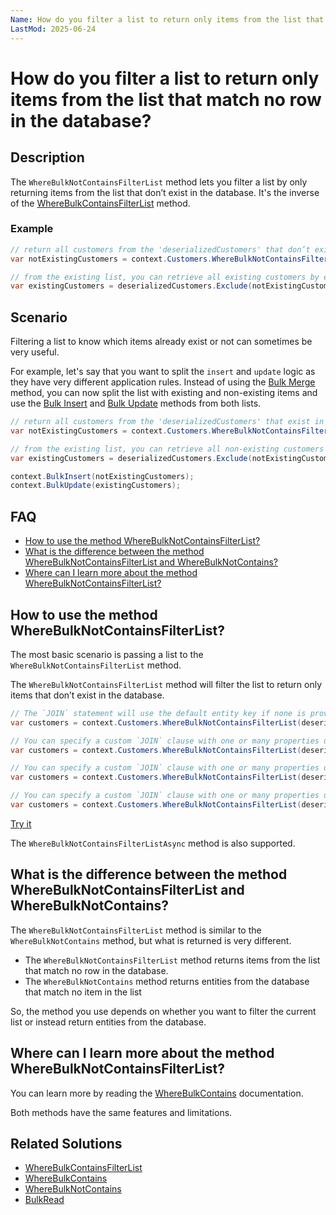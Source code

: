 ```yaml
---
Name: How do you filter a list to return only items from the list that match no row in the database?
LastMod: 2025-06-24
---
```


# How do you filter a list to return only items from the list that match no row in the database?

## Description

The `WhereBulkNotContainsFilterList` method lets you filter a list by only returning items from the list that don’t exist in the database. It's the inverse of the [WhereBulkContainsFilterList](/where-bulk-contains-filter-list) method.

### Example

```csharp
// return all customers from the 'deserializedCustomers' that don’t exist in the database
var notExistingCustomers = context.Customers.WhereBulkNotContainsFilterList(deserializedCustomers).ToList();

// from the existing list, you can retrieve all existing customers by excluding non-existing ones without fetching the database this time.
var existingCustomers = deserializedCustomers.Exclude(notExistingCustomers);
```

## Scenario

Filtering a list to know which items already exist or not can sometimes be very useful.

For example, let's say that you want to split the `insert` and `update` logic as they have very different application rules. Instead of using the [Bulk Merge](/bulk-merge) method, you can now split the list with existing and non-existing items and use the [Bulk Insert](/bulk-insert) and [Bulk Update](/bulk-update) methods from both lists.

```csharp
// return all customers from the 'deserializedCustomers' that exist in the database
var notExistingCustomers = context.Customers.WhereBulkNotContainsFilterList(deserializedCustomers).ToList();

// from the existing list, you can retrieve all non-existing customers by excluding them without fetching the database this time.
var existingCustomers = deserializedCustomers.Exclude(notExistingCustomers);

context.BulkInsert(notExistingCustomers);
context.BulkUpdate(existingCustomers);
```

## FAQ

- [How to use the method WhereBulkNotContainsFilterList?](#how-to-use-the-method-wherebulknotcontainsfilterlist)
- [What is the difference between the method WhereBulkNotContainsFilterList and WhereBulkNotContains?](#what-is-the-difference-between-the-method-wherebulknotcontainsfilterlist-and-wherebulknotcontains)
- [Where can I learn more about the method WhereBulkNotContainsFilterList?](#where-can-i-learn-more-about-the-method-wherebulknotcontainsfilterlist)

## How to use the method WhereBulkNotContainsFilterList?

The most basic scenario is passing a list to the `WhereBulkNotContainsFilterList` method.

The `WhereBulkNotContainsFilterList` method will filter the list to return only items that don’t exist in the database.

```csharp
// The `JOIN` statement will use the default entity key if none is provided (CustomerID)
var customers = context.Customers.WhereBulkNotContainsFilterList(deserializedCustomers);

// You can specify a custom `JOIN` clause with one or many properties using a `Lambda Expression`
var customers = context.Customers.WhereBulkNotContainsFilterList(deserializedCustomers, x => x.Code);

// You can specify a custom `JOIN` clause with one or many properties using a `List<string>`
var customers = context.Customers.WhereBulkNotContainsFilterList(deserializedCustomers, new List<string> { "Code" });

// You can specify a custom `JOIN` clause with one or many properties using a `params string[]`
var customers = context.Customers.WhereBulkNotContainsFilterList(deserializedCustomers, "Code");
```

[Try it](https://dotnetfiddle.net/EOuxdJ)

The `WhereBulkNotContainsFilterListAsync` method is also supported.

## What is the difference between the method WhereBulkNotContainsFilterList and WhereBulkNotContains?

The `WhereBulkNotContainsFilterList` method is similar to the `WhereBulkNotContains` method, but what is returned is very different.

- The `WhereBulkNotContainsFilterList` method returns items from the list that match no row in the database.
- The `WhereBulkNotContains` method returns entities from the database that match no item in the list

So, the method you use depends on whether you want to filter the current list or instead return entities from the database.

## Where can I learn more about the method WhereBulkNotContainsFilterList?

You can learn more by reading the [WhereBulkContains](/where-bulk-contains) documentation.

Both methods have the same features and limitations.

## Related Solutions

- [WhereBulkContainsFilterList](/where-bulk-contains-filter-list)
- [WhereBulkContains](/where-bulk-contains)
- [WhereBulkNotContains](/where-bulk-not-contains)
- [BulkRead](/bulk-read)